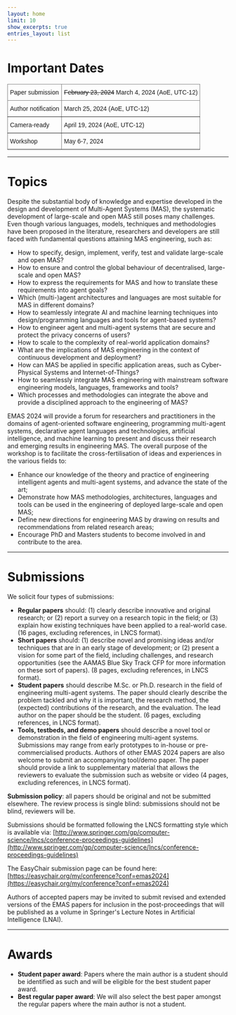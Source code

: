 ```yaml
---
layout: home
limit: 10
show_excerpts: true
entries_layout: list
---
```


# Important Dates
<style type="text/css">
.tg  {border-collapse:collapse;border-spacing:0;}
.tg td{border-color:black;border-style:solid;border-width:1px;font-family:Arial, sans-serif;font-size:14px;
  overflow:hidden;padding:10px 5px;word-break:normal;}
.tg th{border-color:black;border-style:solid;border-width:1px;font-family:Arial, sans-serif;font-size:14px;
  font-weight:normal;overflow:hidden;padding:10px 5px;word-break:normal;}
.tg .tg-0pky{border-color:inherit;text-align:left;vertical-align:top}
</style>
<table class="tg">
<thead>
  <tr>
    <th class="tg-0pky">Paper submission</th>
    <th class="tg-0pky"><s>February 23, 2024</s> March 4, 2024 (AoE, UTC-12)</th>
  </tr>
</thead>
<tbody>
  <tr>
    <td class="tg-0pky">Author notification</td>
    <td class="tg-0pky">March 25, 2024 (AoE, UTC-12)</td>
  </tr>
  <tr>
    <td class="tg-0pky">Camera-ready</td>
    <td class="tg-0pky">April 19, 2024 (AoE, UTC-12)</td>
  </tr>
  <tr>
    <td class="tg-0pky">Workshop</td>
    <td class="tg-0pky">May 6-7, 2024</td>
  </tr>
</tbody>
</table>

***

# Topics
Despite the substantial body of knowledge and expertise developed in the design and development of Multi-Agent Systems (MAS), the systematic development of large-scale and open MAS still poses many challenges. Even though various languages, models, techniques and methodologies have been proposed in the literature, researchers and developers are still faced with fundamental questions attaining MAS engineering, such as:
- How to specify, design, implement, verify, test and validate large-scale and open MAS?
- How to ensure and control the global behaviour of decentralised, large-scale and open MAS?
- How to express the requirements for MAS and how to translate these requirements into agent goals?
- Which (multi-)agent architectures and languages are most suitable for MAS in different domains? 
- How to seamlessly integrate AI and machine learning techniques into design/programming languages and tools for agent-based systems?
- How to engineer agent and multi-agent systems that are secure and protect the privacy concerns of users?
- How to scale to the complexity of real-world application domains?
- What are the implications of MAS engineering in the context of continuous development and deployment?
- How can MAS be applied in specific application areas, such as Cyber-Physical Systems and Internet-of-Things? 
- How to seamlessly integrate MAS engineering with mainstream software engineering models, languages, frameworks and tools?
- Which processes and methodologies can integrate the above and provide a disciplined approach to the engineering of MAS?

EMAS 2024 will provide a forum for researchers and practitioners in the domains of agent-oriented software engineering, programming multi-agent systems, declarative agent languages and technologies, artificial intelligence, and machine learning to present and discuss their research and emerging results in engineering MAS. The overall purpose of the workshop is to facilitate the cross-fertilisation of ideas and experiences in the various fields to: 
- Enhance our knowledge of the theory and practice of engineering intelligent agents and multi-agent systems, and advance the state of the art;
- Demonstrate how MAS methodologies, architectures, languages and tools can be used in the engineering of deployed large-scale and open MAS;
- Define new directions for engineering MAS by drawing on results and recommendations from related research areas;
- Encourage PhD and Masters students to become involved in and contribute to the area.

***

# Submissions
We solicit four types of submissions:
- **Regular papers** should: (1) clearly describe innovative and original research; or (2) report a survey on a research topic in the field; or (3) explain how existing techniques have been applied to a real-world case. (16 pages, excluding references, in LNCS format).
- **Short papers** should: (1) describe novel and promising ideas and/or techniques that are in an early stage of development; or (2) present a vision for some part of the field, including challenges, and research opportunities (see the AAMAS Blue Sky Track CFP for more information on these sort of papers). (8 pages, excluding references, in LNCS format).
- **Student papers** should describe M.Sc. or Ph.D. research in the field of engineering multi-agent systems. The paper should clearly describe the problem tackled and why it is important, the research method, the (expected) contributions of the research, and the evaluation. The lead author on the paper should be the student. (6 pages, excluding references, in LNCS format).
- **Tools, testbeds, and demo papers** should describe a novel tool or demonstration in the field of engineering multi-agent systems. Submissions may range from early prototypes to in-house or pre-commercialised products. Authors of other EMAS 2024 papers are also welcome to submit an accompanying tool/demo paper. The paper should provide a link to supplementary material that allows the reviewers to evaluate the submission such as website or video (4 pages, excluding references, in LNCS format).

**Submission policy**: all papers should be original and not be submitted elsewhere. The review process is single blind: submissions should not be blind, reviewers will be.

Submissions should be formatted following the LNCS formatting style which is available via: [http://www.springer.com/gp/computer-science/lncs/conference-proceedings-guidelines](http://www.springer.com/gp/computer-science/lncs/conference-proceedings-guidelines)

The EasyChair submission page can be found here: [https://easychair.org/my/conference?conf=emas2024](https://easychair.org/my/conference?conf=emas2024)

Authors of accepted papers may be invited to submit revised and extended versions of the EMAS papers for inclusion in the post-proceedings that will be published as a volume in Springer's Lecture Notes in Artificial Intelligence (LNAI).

***

# Awards
- **Student paper award**: Papers where the main author is a student should be identified as such and will be eligible for the best student paper award.
- **Best regular paper award**: We will also select the best paper amongst the regular papers where the main author is not a student.


